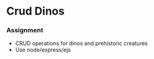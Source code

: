 # Crud Dinos

### Assignment
* CRUD operations for dinos and prehistoric creatures
* Use node/express/ejs
